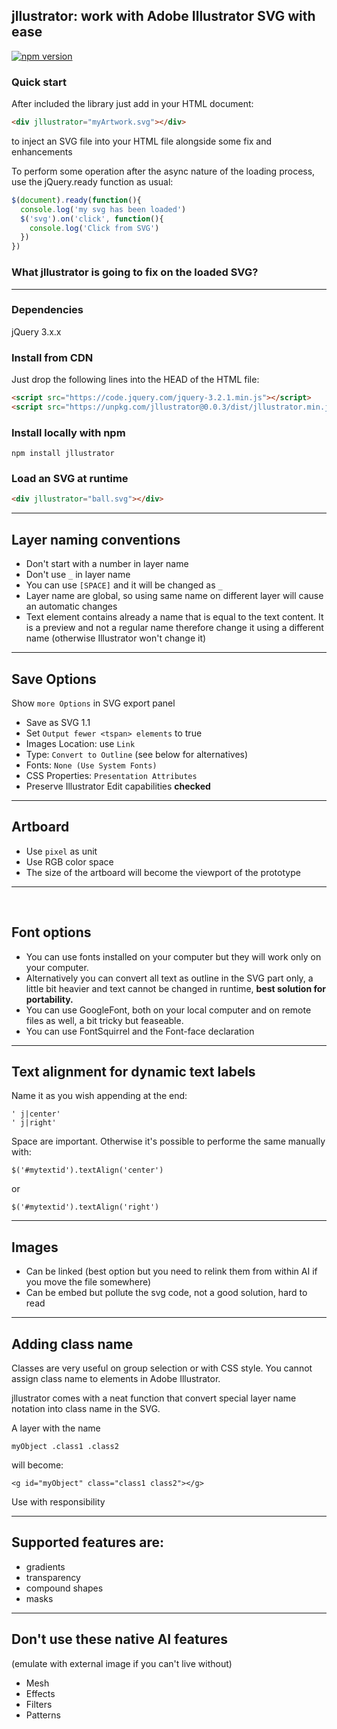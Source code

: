 ## jllustrator: work with Adobe Illustrator SVG with ease 

[![npm version](https://badge.fury.io/js/jllustrator.svg)](https://badge.fury.io/js/jllustrator)





### Quick start

After included the library just add in your HTML document:

```html
<div jllustrator="myArtwork.svg"></div>
```

to inject an SVG file into your HTML file alongside some fix and enhancements

To perform some operation after the async nature of the loading process, use the jQuery.ready function as usual:

```javascript
$(document).ready(function(){
  console.log('my svg has been loaded')
  $('svg').on('click', function(){
    console.log('Click from SVG')
  })
})
```



### What jllustrator is going to fix on the loaded SVG?



---

### Dependencies

jQuery 3.x.x

### Install from CDN

Just drop the following lines into the HEAD of the HTML file:

```html
<script src="https://code.jquery.com/jquery-3.2.1.min.js"></script>
<script src="https://unpkg.com/jllustrator@0.0.3/dist/jllustrator.min.js"></script>
```



### Install locally with npm

```
npm install jllustrator
```



### Load an SVG at runtime

```html
<div jllustrator="ball.svg"></div>
```

---

## Layer naming conventions

- Don't start with a number in layer name
- Don't use ```_``` in layer name
- You can use ```[SPACE]``` and it will be changed as ```_```
- Layer name are global, so using same name on different layer will cause an automatic changes
- Text element contains already a name that is equal to the text content. It is a preview and not a regular name therefore change it using a different name (otherwise Illustrator won't change it)

---

## Save Options

Show ```more Options``` in SVG export panel

- Save as SVG 1.1
- Set ```Output fewer <tspan> elements``` to true
- Images Location: use ```Link```
- Type: ```Convert to Outline``` (see below for alternatives)
- Fonts: ```None (Use System Fonts)```
- CSS Properties: ```Presentation Attributes```
- Preserve Illustrator Edit capabilities **checked**

---

## Artboard 

- Use ```pixel``` as unit
- Use RGB color space 
- The size of the artboard will become the viewport of the prototype

---


​    
## Font options

- You can use fonts installed on your computer but they will work only on your computer.
- Alternatively you can convert all text as outline in the SVG part only, a little bit heavier and text cannot be changed in runtime, **best solution for portability.**
- You can use GoogleFont, both on your local computer and on remote files as well, a bit tricky but feaseable.
- You can use FontSquirrel and the Font-face declaration


---

## Text alignment for dynamic text labels

Name it as you wish appending at the end:

    ' j|center'
    ' j|right'

Space are important.
Otherwise it's possible to performe the same manually with:

    $('#mytextid').textAlign('center')

or

    $('#mytextid').textAlign('right')


---

## Images

- Can be linked (best option but you need to relink them from within AI if you move the file somewhere)
- Can be embed but pollute the svg code, not a good solution, hard to read






---

## Adding class name

Classes are very useful on group selection or with CSS style. You cannot assign class name to elements in Adobe Illustrator.  

jllustrator comes with a neat function that convert special layer name notation into class name in the SVG.

A layer with the name

```myObject .class1 .class2```

will become:

```<g id="myObject" class="class1 class2"></g>```

Use with responsibility

---

## Supported features are:

- gradients
- transparency
- compound shapes
- masks

---

## Don't use these native AI features 

(emulate with external image if you can't live without)

- Mesh
- Effects
- Filters
- Patterns

